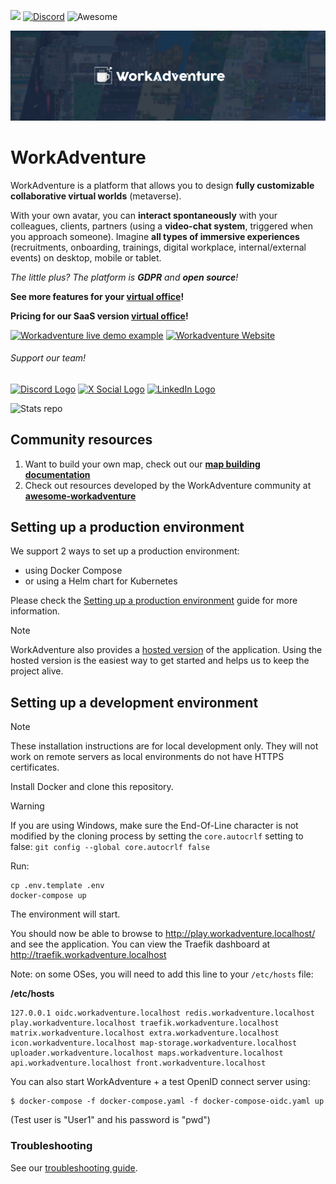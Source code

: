 ![](https://github.com/thecodingmachine/workadventure/workflows/Continuous%20Integration/badge.svg) [![Discord](https://img.shields.io/discord/821338762134290432?label=Discord)](https://discord.gg/G6Xh9ZM9aR) ![Awesome](https://awesome.re/badge.svg)

![WorkAdventure office image](README-MAP.png)

# WorkAdventure


WorkAdventure is a platform that allows you to design **fully customizable collaborative virtual worlds** (metaverse). 

With your own avatar, you can **interact spontaneously** with your colleagues, clients, partners (using a **video-chat system**, triggered when you approach someone).
Imagine **all types of immersive experiences** (recruitments, onboarding, trainings, digital workplace, internal/external events) on desktop, mobile or tablet.

_The little plus? The platform is **GDPR** and **open source**!_

**See more features for your [virtual office](https://workadventu.re/solutions/virtual-working-space/?utm_source=github)!**

**Pricing for our SaaS version [virtual office](https://workadventu.re/virtual-office/?utm_source=github)!**


[![Workadventure live demo example](https://workadventu.re/wp-content/uploads/2024/02/Button-Live-Demo.png)](https://play.staging.workadventu.re/@/tcm/workadventure/wa-village/?utm_source=github)
[![Workadventure Website](https://workadventu.re/wp-content/uploads/2024/02/Button-Website.png)](https://workadventu.re/?utm_source=github)


###### Support our team!
[![Discord Logo](https://workadventu.re/wp-content/uploads/2024/02/Icon-Discord.png)](https://discord.com/invite/G6Xh9ZM9aR)
[![X Social Logo](https://workadventu.re/wp-content/uploads/2024/02/Icon-X.png)](https://twitter.com/Workadventure_)
[![LinkedIn Logo](https://workadventu.re/wp-content/uploads/2024/02/Icon-LinkedIn.png)](https://www.linkedin.com/company/workadventu-re/)


![Stats repo](https://github-readme-stats.vercel.app/api?username={username}&theme=transparent)



## Community resources

1. Want to build your own map, check out our **[map building documentation](https://docs.workadventu.re/map-building/)**
2. Check out resources developed by the WorkAdventure community at **[awesome-workadventure](https://github.com/workadventure/awesome-workadventure)**

## Setting up a production environment

We support 2 ways to set up a production environment:

- using Docker Compose
- or using a Helm chart for Kubernetes

Please check the [Setting up a production environment](docs/others/self-hosting/install.md) guide for more information.

> [!NOTE]
> WorkAdventure also provides a [hosted version](https://workadventu.re/?utm_source=github) of the application. Using the hosted version is
> the easiest way to get started and helps us to keep the project alive.

## Setting up a development environment

> [!NOTE]
> These installation instructions are for local development only. They will not work on
> remote servers as local environments do not have HTTPS certificates.

Install Docker and clone this repository.

> [!WARNING]
> If you are using Windows, make sure the End-Of-Line character is not modified by the cloning process by setting
> the `core.autocrlf` setting to false: `git config --global core.autocrlf false`

Run:

```
cp .env.template .env
docker-compose up
```

The environment will start.

You should now be able to browse to http://play.workadventure.localhost/ and see the application.
You can view the Traefik dashboard at http://traefik.workadventure.localhost

Note: on some OSes, you will need to add this line to your `/etc/hosts` file:

**/etc/hosts**
```
127.0.0.1 oidc.workadventure.localhost redis.workadventure.localhost play.workadventure.localhost traefik.workadventure.localhost matrix.workadventure.localhost extra.workadventure.localhost icon.workadventure.localhost map-storage.workadventure.localhost uploader.workadventure.localhost maps.workadventure.localhost api.workadventure.localhost front.workadventure.localhost
```

You can also start WorkAdventure + a test OpenID connect server using:

```console
$ docker-compose -f docker-compose.yaml -f docker-compose-oidc.yaml up
```

(Test user is "User1" and his password is "pwd")


### Troubleshooting

See our [troubleshooting guide](docs/dev/troubleshooting.md).
